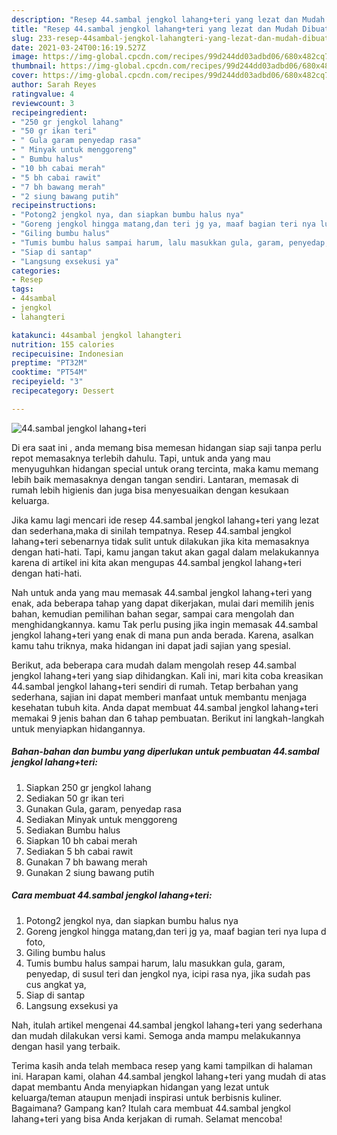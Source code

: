 ```yaml
---
description: "Resep 44.sambal jengkol lahang+teri yang lezat dan Mudah Dibuat"
title: "Resep 44.sambal jengkol lahang+teri yang lezat dan Mudah Dibuat"
slug: 233-resep-44sambal-jengkol-lahangteri-yang-lezat-dan-mudah-dibuat
date: 2021-03-24T00:16:19.527Z
image: https://img-global.cpcdn.com/recipes/99d244dd03adbd06/680x482cq70/44sambal-jengkol-lahangteri-foto-resep-utama.jpg
thumbnail: https://img-global.cpcdn.com/recipes/99d244dd03adbd06/680x482cq70/44sambal-jengkol-lahangteri-foto-resep-utama.jpg
cover: https://img-global.cpcdn.com/recipes/99d244dd03adbd06/680x482cq70/44sambal-jengkol-lahangteri-foto-resep-utama.jpg
author: Sarah Reyes
ratingvalue: 4
reviewcount: 3
recipeingredient:
- "250 gr jengkol lahang"
- "50 gr ikan teri"
- " Gula garam penyedap rasa"
- " Minyak untuk menggoreng"
- " Bumbu halus"
- "10 bh cabai merah"
- "5 bh cabai rawit"
- "7 bh bawang merah"
- "2 siung bawang putih"
recipeinstructions:
- "Potong2 jengkol nya, dan siapkan bumbu halus nya"
- "Goreng jengkol hingga matang,dan teri jg ya, maaf bagian teri nya lupa d foto,"
- "Giling bumbu halus"
- "Tumis bumbu halus sampai harum, lalu masukkan gula, garam, penyedap, di susul teri dan jengkol nya, icipi rasa nya, jika sudah pas cus angkat ya,"
- "Siap di santap"
- "Langsung exsekusi ya"
categories:
- Resep
tags:
- 44sambal
- jengkol
- lahangteri

katakunci: 44sambal jengkol lahangteri 
nutrition: 155 calories
recipecuisine: Indonesian
preptime: "PT32M"
cooktime: "PT54M"
recipeyield: "3"
recipecategory: Dessert

---
```



![44.sambal jengkol lahang+teri](https://img-global.cpcdn.com/recipes/99d244dd03adbd06/680x482cq70/44sambal-jengkol-lahangteri-foto-resep-utama.jpg)

Di era  saat ini , anda memang bisa memesan hidangan siap saji tanpa perlu repot memasaknya terlebih dahulu. Tapi, untuk anda yang mau menyuguhkan hidangan special untuk orang tercinta, maka kamu memang lebih baik memasaknya dengan tangan sendiri. Lantaran, memasak di rumah lebih higienis dan juga bisa menyesuaikan dengan kesukaan keluarga.

Jika kamu lagi mencari ide resep 44.sambal jengkol lahang+teri yang lezat dan sederhana,maka di sinilah tempatnya. Resep 44.sambal jengkol lahang+teri  sebenarnya tidak sulit untuk dilakukan jika kita memasaknya dengan hati-hati. Tapi, kamu jangan takut akan gagal dalam melakukannya 
karena di artikel ini kita akan mengupas 44.sambal jengkol lahang+teri dengan hati-hati.  



Nah untuk anda yang mau memasak 44.sambal jengkol lahang+teri yang enak, ada beberapa tahap yang dapat dikerjakan, mulai dari memilih jenis bahan, kemudian pemilihan bahan segar, sampai cara mengolah dan menghidangkannya. kamu Tak perlu pusing jika ingin memasak 44.sambal jengkol lahang+teri yang enak di mana pun anda berada. Karena, asalkan kamu  tahu triknya, maka hidangan ini dapat jadi sajian yang spesial.

Berikut, ada beberapa cara mudah dalam mengolah resep 44.sambal jengkol lahang+teri yang siap dihidangkan. Kali ini, mari kita coba kreasikan 44.sambal jengkol lahang+teri sendiri di rumah. Tetap berbahan yang sederhana, sajian ini dapat memberi manfaat untuk membantu menjaga kesehatan tubuh kita. Anda dapat membuat 44.sambal jengkol lahang+teri memakai 9 jenis bahan dan 6 tahap pembuatan. Berikut ini langkah-langkah untuk menyiapkan hidangannya.

<!--inarticleads1-->

##### Bahan-bahan dan bumbu yang diperlukan untuk pembuatan 44.sambal jengkol lahang+teri:

1. Siapkan 250 gr jengkol lahang
1. Sediakan 50 gr ikan teri
1. Gunakan  Gula, garam, penyedap rasa
1. Sediakan  Minyak untuk menggoreng
1. Sediakan  Bumbu halus
1. Siapkan 10 bh cabai merah
1. Sediakan 5 bh cabai rawit
1. Gunakan 7 bh bawang merah
1. Gunakan 2 siung bawang putih




<!--inarticleads2-->

##### Cara membuat 44.sambal jengkol lahang+teri:

1. Potong2 jengkol nya, dan siapkan bumbu halus nya
1. Goreng jengkol hingga matang,dan teri jg ya, maaf bagian teri nya lupa d foto,
1. Giling bumbu halus
1. Tumis bumbu halus sampai harum, lalu masukkan gula, garam, penyedap, di susul teri dan jengkol nya, icipi rasa nya, jika sudah pas cus angkat ya,
1. Siap di santap
1. Langsung exsekusi ya




Nah, itulah artikel mengenai  44.sambal jengkol lahang+teri  yang sederhana dan mudah dilakukan versi kami. Semoga anda mampu melakukannya dengan hasil yang terbaik. 

Terima kasih anda telah membaca resep yang kami tampilkan di halaman ini. Harapan kami, olahan  44.sambal jengkol lahang+teri yang mudah di atas dapat membantu Anda menyiapkan hidangan yang lezat untuk keluarga/teman ataupun menjadi inspirasi untuk berbisnis kuliner. Bagaimana? Gampang kan? Itulah cara membuat 44.sambal jengkol lahang+teri yang bisa Anda kerjakan di rumah. Selamat mencoba!

